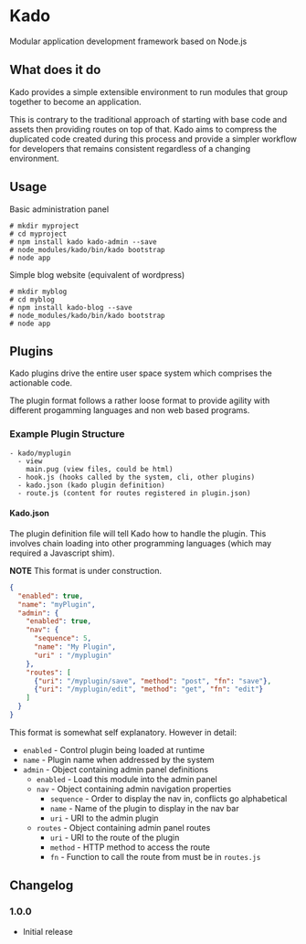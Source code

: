 # Kado

Modular application development framework based on Node.js

## What does it do

Kado provides a simple extensible environment to run
modules that group together to become an application.

This is contrary to the traditional approach of starting with
base code and assets then providing routes on top of that.
Kado aims to compress the duplicated code created during this
process and provide a simpler workflow for developers that
remains consistent regardless of a changing environment.

## Usage

Basic administration panel

```
# mkdir myproject
# cd myproject
# npm install kado kado-admin --save
# node_modules/kado/bin/kado bootstrap
# node app
```

Simple blog website (equivalent of wordpress)

```
# mkdir myblog
# cd myblog
# npm install kado-blog --save
# node_modules/kado/bin/kado bootstrap
# node app
```

## Plugins

Kado plugins drive the entire user space system which comprises
the actionable code.

The plugin format follows a rather loose format to provide
agility with different progamming languages and non web
based programs.

### Example Plugin Structure

```
- kado/myplugin
  - view
    main.pug (view files, could be html)
  - hook.js (hooks called by the system, cli, other plugins)
  - kado.json (kado plugin definition)
  - route.js (content for routes registered in plugin.json)
```

#### Kado.json

The plugin definition file will tell Kado how to handle the
plugin. This involves chain loading into other programming
languages (which may required a Javascript shim).

**NOTE** This format is under construction.

```json
{
  "enabled": true,
  "name": "myPlugin",
  "admin": {
    "enabled": true,
    "nav": {
      "sequence": 5,
      "name": "My Plugin",
      "uri" : "/myplugin"
    },
    "routes": [
      {"uri": "/myplugin/save", "method": "post", "fn": "save"},
      {"uri": "/myplugin/edit", "method": "get", "fn": "edit"}
    ]
  }
}
```

This format is somewhat self explanatory. However in detail:

* `enabled` - Control plugin being loaded at runtime
* `name` - Plugin name when addressed by the system
* `admin` - Object containing admin panel definitions
  * `enabled` - Load this module into the admin panel
  * `nav` - Object containing admin navigation properties
    * `sequence` - Order to display the nav in, conflicts go alphabetical
    * `name` - Name of the plugin to display in the nav bar
    * `uri` - URI to the admin plugin
  * `routes` - Object containing admin panel routes
    * `uri` - URI to the route of the plugin
    * `method` - HTTP method to access the route
    * `fn` - Function to call the route from must be in `routes.js`


## Changelog

### 1.0.0
* Initial release
